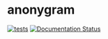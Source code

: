 # anonygram
[![tests](https://github.com/Vlad10081/anonygram/actions/workflows/test_on_push.yaml/badge.svg)](https://github.com/Vlad10081/anonygram/actions/workflows/test_on_push.yaml)
[![Documentation Status](https://readthedocs.org/projects/anonygram/badge/?version=latest)](https://anonygram.readthedocs.io/en/latest/?badge=latest)
